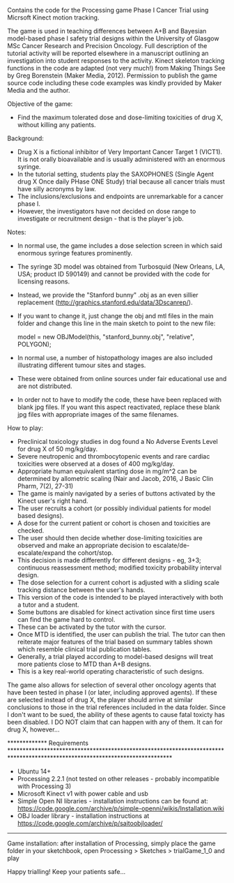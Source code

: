 Contains the code for the Processing game Phase I Cancer Trial using Micrsoft Kinect motion tracking.

The game is used in teaching differences between A+B and Bayesian model-based phase I safety trial designs within the University of Glasgow MSc Cancer Research and Precision Oncology.
Full description of the tutorial activity will be reported elsewhere in a manuscript outlining an investigation into student responses to the activity.
Kinect skeleton tracking functions in the code are adapted (not very much!) from Making Things See by Greg Borenstein (Maker Media, 2012).
Permission to publish the game source code including these code examples was kindly provided by Maker Media and the author.

Objective of the game: 
- Find the maximum tolerated dose and dose-limiting toxicities of drug X, without killing any patients.

Background:
- Drug X is a fictional inhibitor of Very Important Cancer Target 1 (VICT1). It is not orally bioavailable and is usually administered with an enormous syringe.
- In the tutorial setting, students play the SAXOPHONES (Single Agent drug X Once daily PHase ONE Study) trial because all cancer trials must have silly acronyms by law.
- The inclusions/exclusions and endpoints are unremarkable for a cancer phase I.
- However, the investigators have not decided on dose range to investigate or recruitment design - that is the player's job.

Notes:
- In normal use, the game includes a dose selection screen in which said enormous syringe features prominently.
- The syringe 3D model was obtained from Turbosquid (New Orleans, LA, USA; product ID 590149) and cannot be provided with the code for licensing reasons.
- Instead, we provide the "Stanford bunny" .obj as an even sillier replacement (http://graphics.stanford.edu/data/3Dscanrep/).
- If you want to change it, just change the obj and mtl files in the main folder and change this line in the main sketch to point to the new file:

  model = new OBJModel(this, "stanford_bunny.obj", "relative", POLYGON);
 
- In normal use, a number of histopathology images are also included illustrating different tumour sites and stages.
- These were obtained from online sources under fair educational use and are not distributed.
- In order not to have to modify the code, these have been replaced with blank jpg files. If you want this aspect reactivated, replace these blank jpg files with appropriate images of the same filenames.

How to play:
- Preclinical toxicology studies in dog found a No Adverse Events Level for drug X of 50 mg/kg/day.
- Severe neutropenic and thrombocytopenic events and rare cardiac toxicities were observed at a doses of 400 mg/kg/day.
- Appropriate human equivalent starting dose in mg/m^2 can be determined by allometric scaling (Nair and Jacob, 2016, J Basic Clin Pharm, 7(2), 27-31)
- The game is mainly navigated by a series of buttons activated by the Kinect user's right hand.
- The user recruits a cohort (or possibly individual patients for model based designs).
- A dose for the current patient or cohort is chosen and toxicities are checked.
- The user should then decide whether dose-limiting toxicities are observed and make an appropriate decision to escalate/de-escalate/expand the cohort/stop.
- This decision is made differently for different designs - eg, 3+3; continuous reassessment method; modified toxicity probability interval design.
- The dose selection for a current cohort is adjusted with a sliding scale tracking distance between the user's hands.
- This version of the code is intended to be played interactively with both a tutor and a student.
- Some buttons are disabled for kinect activation since first time users can find the game hard to control.
- These can be activated by the tutor with the cursor.
- Once MTD is identified, the user can publish the trial. The tutor can then reiterate major features of the trial based on summary tables shown which resemble clinical trial publication tables.
- Generally, a trial played according to model-based designs will treat more patients close to MTD than A+B designs.
- This is a key real-world operating characteristic of such designs.

The game also allows for selection of several other oncology agents that have been tested in phase I (or later, including approved agents).
If these are selected instead of drug X, the player should arrive at similar conclusions to those in the trial references included in the data folder.
Since I don't want to be sued, the ability of these agents to cause fatal toxicty has been disabled. I DO NOT claim that can happen with any of them. It can for drug X, however...

************* Requirements *****************************************************************************************************************************
- Ubuntu 14+
- Processing 2.2.1 (not tested on other releases - probably incompatible with Processing 3)
- Microsoft Kinect v1 with power cable and usb
- Simple Open NI libraries - installation instructions can be found at: https://code.google.com/archive/p/simple-openni/wikis/Installation.wiki
- OBJ loader library - installation instructions at https://code.google.com/archive/p/saitoobjloader/

*******************************************************************************************************************************************************

Game installation: after installation of Processing, simply place the game folder in your sketchbook, open Processing > Sketches > trialGame_1_0 and play

Happy trialling! Keep your patients safe...
